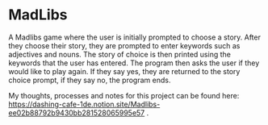 # MadLibs
A Madlibs game where the user is initially prompted to choose a story. After they choose their story, they are prompted to enter keywords such as adjectives and nouns. The story of choice is then printed using the keywords that the user has entered. The program then asks the user if they would like to play again. If they say yes, they are returned to the story choice prompt, if they say no, the program ends.

My thoughts, processes and notes for this project can be found here: https://dashing-cafe-1de.notion.site/Madlibs-ee02b88792b9430bb281528065995e57 .
